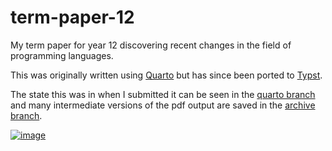 # term-paper-12

My term paper for year 12 discovering recent changes in the field of programming languages.

This was originally written using [Quarto](https://quarto.org) but has since been ported to [Typst](https://typst.app).

The state this was in when I submitted it can be seen in the [quarto branch](https://github.com/CreatorSiSo/term-paper-12/tree/quarto) and many intermediate versions of the pdf output are saved in the [archive branch](https://github.com/CreatorSiSo/term-paper-12/tree/archive).

[![image](https://user-images.githubusercontent.com/64036709/229234026-0730c72f-9860-4de1-be61-e9fe4d1c7f51.png)](https://raw.githubusercontent.com/CreatorSiSo/term-paper-12/main/main.pdf)
